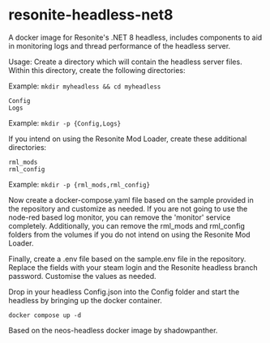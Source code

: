 # resonite-headless-net8
A docker image for Resonite's .NET 8 headless, includes components to aid in monitoring logs and thread performance of the headless server.

Usage: Create a directory which will contain the headless server files. Within this directory, create the following directories:

Example:
```mkdir myheadless && cd myheadless```

```
Config
Logs
```

Example:
```mkdir -p {Config,Logs}```

If you intend on using the Resonite Mod Loader, create these additional directories:

```
rml_mods
rml_config
```

Example:
```mkdir -p {rml_mods,rml_config}```

Now create a docker-compose.yaml file based on the sample provided in the repository and customize as needed. If you are not going to use the node-red based log monitor, you can remove the 'monitor' service completely. Additionally, you can remove the rml_mods and rml_config folders from the volumes if you do not intend on using the Resonite Mod Loader.

Finally, create a .env file based on the sample.env file in the repository. Replace the fields with your steam login and the Resonite headless branch password. Customise the values as needed.

Drop in your headless Config.json into the Config folder and start the headless by bringing up the docker container.

```docker compose up -d```

Based on the neos-headless docker image by shadowpanther.
